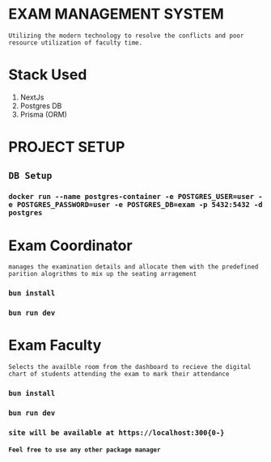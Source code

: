 # EXAM MANAGEMENT SYSTEM

`Utilizing the modern technology to resolve the conflicts and poor resource utilization of faculty time.`

# Stack Used
1. NextJs
2. Postgres DB
3. Prisma (ORM)

# PROJECT SETUP

## `DB Setup`
### `docker run --name postgres-container -e POSTGRES_USER=user -e POSTGRES_PASSWORD=user -e POSTGRES_DB=exam -p 5432:5432 -d postgres`

# Exam Coordinator

`manages the examination details and allocate them with the predefined parition alogrithms to mix up the seating arragement`

### `bun install`
### `bun run dev`

# Exam Faculty

`Selects the availble room from the dashboard to recieve the digital chart of students attending the exam to mark their attendance`

### `bun install`
### `bun run dev`

### `site will be available at https://localhost:300{0-}`

#### `Feel free to use any other package manager`